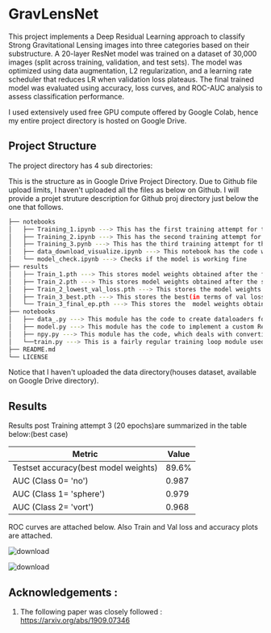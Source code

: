 
# GravLensNet

This project implements a Deep Residual Learning approach to classify Strong Gravitational Lensing images into three categories based on their substructure. A 20-layer ResNet model was trained on a dataset of 30,000 images (split across training, validation, and test sets). The model was optimized using data augmentation, L2 regularization, and a learning rate scheduler that reduces LR when validation loss plateaus. The final trained model was evaluated using accuracy, loss curves, and ROC-AUC analysis to assess classification performance.

I used extensively used free GPU compute offered by Google Colab, hence my entire project directory is hosted on Google Drive.
## Project Structure
The project directory has 4 sub directories: 

This is the structure as in Google Drive Project Directory. Due to Github file upload limits, I haven't uploaded all the files as below on Github. I will provide a projet struture description for Github proj directory just below the one that follows.

```bash
├── notebooks
│   ├── Training_1.ipynb ---> This has the first training attempt for the model
│   ├── Training_2.ipynb ---> This has the second training attempt for the model
│   ├── Training_3.pynb ---> This has the third training attempt for the model
│   ├── data_download_visualize.ipynb ---> This notebook has the code which downloads the data from the drive link and performing some processing, augmentation and perform some visualizations.
│   └── model_check.ipynb ---> Checks if the model is working fine
├── results
│   ├── Train_1.pth ---> This stores model weights obtained after the first training attempt(corresponds to Training_1.ipynb notebook).
│   ├── Train_2.pth ---> This stores model weights obtained after the second training attempt(corresponds to Training_2.ipynb notebook).
│   ├── Train_2_lowest_val_loss.pth ---> This stores the model weights obtained after the second training attempt, these correspond to the lowest validation loss throughout the training attempt 2(corresponds to Training_2.ipynb notebook).
│   ├── Train_3_best.pth ---> This stores the best(in terms of val loss) model weights obtained after the third training attempt(corresponds to Training_3.ipynb notebook).
│   └── Train_3_final_ep.pth ---> This stores the  model weights obtained after the last epoch of third training attempt(corresponds to Training_3.ipynb notebook).
├── notebooks
│   ├── data_.py ---> This module has the code to create dataloaders for train,test,validation datasets.
│   ├── model.py ---> This module has the code to implement a custom ResNET model with 20 layers, this takes inspiration from the implemnetation of ResNET for CIFAR-10 detailed in the seminal paper on ResNETs.
│   ├── npy.py ---> This module has the code, which deals with converting loads of .npy img files to one npz files, which speedens the loading process.
│   └──train.py ---> This is a fairly regular training loop module used in multiple deep learning tasks.
├── README.md
└── LICENSE
```
Notice that I haven't uploaded the data directory(houses dataset, available on Google Drive directory).


## Results
Results post Training attempt 3 (20 epochs)are summarized in the table below:(best case)

| Metric  | Value |
| ------------- | ------------- |
| Testset accuracy(best model weights) | 89.6%  |
| AUC (Class 0= 'no')  | 0.987  |
| AUC (Class 1= 'sphere')  | 0.979  |
| AUC (Class 2= 'vort')  | 0.968 |


ROC curves are attached below. Also Train and Val loss and accuracy plots are attached.

![download](https://github.com/user-attachments/assets/f491ee89-f06e-4a61-bcd9-fc6e21d18f96)


![download](https://github.com/user-attachments/assets/d130af3c-18d4-4a63-affd-141e32d77fb3)


## Acknowledgements : 
1. The following paper was closely followed : https://arxiv.org/abs/1909.07346

